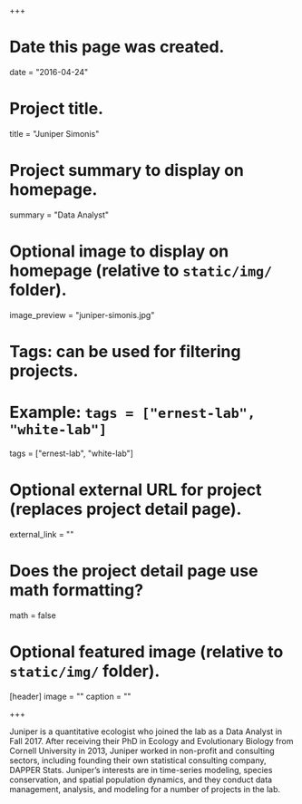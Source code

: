 +++
# Date this page was created.
date = "2016-04-24"

# Project title.
title = "Juniper Simonis"

# Project summary to display on homepage.
summary = "Data Analyst"

# Optional image to display on homepage (relative to `static/img/` folder).
image_preview = "juniper-simonis.jpg"

# Tags: can be used for filtering projects.
# Example: `tags = ["ernest-lab", "white-lab"]`
tags = ["ernest-lab", "white-lab"]

# Optional external URL for project (replaces project detail page).
external_link = ""

# Does the project detail page use math formatting?
math = false

# Optional featured image (relative to `static/img/` folder).
[header]
image = ""
caption = ""

+++

Juniper is a quantitative ecologist who joined the lab as a Data Analyst in Fall 2017. After receiving their PhD in Ecology and Evolutionary Biology from Cornell University in 2013, Juniper worked in non-profit and consulting sectors, including founding their own statistical consulting company, DAPPER Stats. Juniper’s interests are in time-series modeling, species conservation, and spatial population dynamics, and they conduct data management, analysis, and modeling for a number of projects in the lab.
